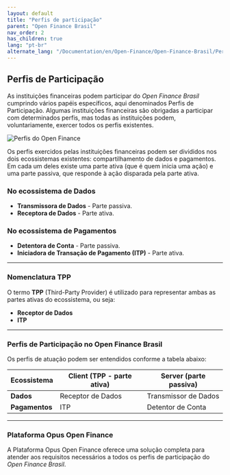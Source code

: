 ```yaml
---
layout: default
title: "Perfis de participação"
parent: "Open Finance Brasil"
nav_order: 2
has_children: true
lang: "pt-br"
alternate_lang: "/Documentation/en/Open-Finance/Open-Finance-Brasil/PerfisOFB/OFB-Perfis/"
---
```


## Perfis de Participação

As instituições financeiras podem participar do *Open Finance Brasil* cumprindo vários papéis específicos, aqui denominados Perfis de Participação. Algumas instituições financeiras são obrigadas a participar com determinados perfis, mas todas as instituições podem, voluntariamente, exercer todos os perfis existentes.

![Perfis do Open Finance][Imagem dos perfis de participação]

Os perfis exercidos pelas instituições financeiras podem ser divididos nos dois ecossistemas existentes: compartilhamento de dados e pagamentos. Em cada um deles existe uma parte ativa (que é quem inicia uma ação) e uma parte passiva, que responde à ação disparada pela parte ativa.

### No ecossistema de Dados

- **Transmissora de Dados** - Parte passiva.
- **Receptora de Dados** - Parte ativa.

### No ecossistema de Pagamentos

- **Detentora de Conta** - Parte passiva.
- **Iniciadora de Transação de Pagamento (ITP)** - Parte ativa.

---

### Nomenclatura TPP

O termo **TPP** (Third-Party Provider) é utilizado para representar ambas as partes ativas do ecossistema, ou seja:

- **Receptor de Dados**
- **ITP**

---

### Perfis de Participação no Open Finance Brasil

Os perfis de atuação podem ser entendidos conforme a tabela abaixo:

| **Ecossistema** | **Client (TPP - parte ativa)** | **Server (parte passiva)** |
|------------------|--------------------------------|-----------------------------|
| **Dados**        | Receptor de Dados             | Transmissor de Dados        |
| **Pagamentos**   | ITP                           | Detentor de Conta           |

---

### Plataforma Opus Open Finance

A Plataforma Opus Open Finance oferece uma solução completa para atender aos requisitos necessários a todos os perfis de participação do *Open Finance Brasil*.

[Imagem dos perfis de participação]: ./images/Perfis_OF.png

